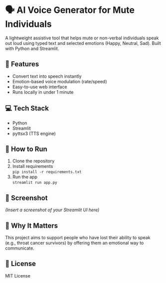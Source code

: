 # 🗣️ AI Voice Generator for Mute Individuals

A lightweight assistive tool that helps mute or non-verbal individuals speak out loud using typed text and selected emotions (Happy, Neutral, Sad). Built with Python and Streamlit.

## 🎯 Features
- Convert text into speech instantly
- Emotion-based voice modulation (rate/speed)
- Easy-to-use web interface
- Runs locally in under 1 minute

## 💻 Tech Stack
- Python
- Streamlit
- pyttsx3 (TTS engine)

## 🚀 How to Run
1. Clone the repository
2. Install requirements  
   `pip install -r requirements.txt`
3. Run the app  
   `streamlit run app.py`

## 📸 Screenshot
*(Insert a screenshot of your Streamlit UI here)*

## 🤍 Why It Matters
This project aims to support people who have lost their ability to speak (e.g., throat cancer survivors) by offering them an emotional way to communicate.

## 📄 License
MIT License
